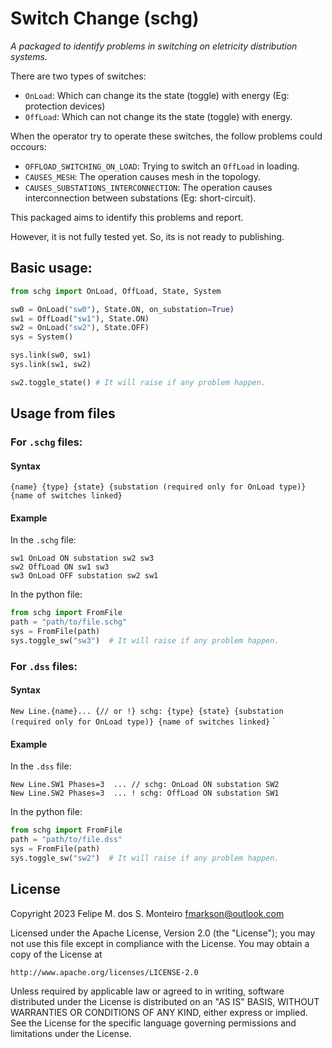 # Switch Change (schg)

_A packaged to identify problems in switching on eletricity distribution systems._

There are two types of switches:

- `OnLoad`: Which can change its the state (toggle) with energy (Eg: protection devices)
- `OffLoad`: Which can not change its the state (toggle) with energy.

When the operator try to operate these switches, the follow problems could occours:

- `OFFLOAD_SWITCHING_ON_LOAD`: Trying to switch an `OffLoad` in loading.
- `CAUSES_MESH`: The operation causes mesh in the topology.
- `CAUSES_SUBSTATIONS_INTERCONNECTION`: The operation causes interconnection between substations (Eg: short-circuit).

This packaged aims to identify this problems and report.

However, it is not fully tested yet. So, its is not ready to publishing.


## Basic usage:
```python
from schg import OnLoad, OffLoad, State, System

sw0 = OnLoad("sw0"), State.ON, on_substation=True)
sw1 = OffLoad("sw1"), State.ON)
sw2 = OnLoad("sw2"), State.OFF)
sys = System()

sys.link(sw0, sw1)
sys.link(sw1, sw2)

sw2.toggle_state() # It will raise if any problem happen.
```

## Usage from files

### For `.schg` files:

#### Syntax
`{name} {type} {state} {substation (required only for OnLoad type)} {name of switches linked}`

#### Example

In the `.schg` file:
```
sw1 OnLoad ON substation sw2 sw3
sw2 OffLoad ON sw1 sw3
sw3 OnLoad OFF substation sw2 sw1
```

In the python file:
```python
from schg import FromFile
path = "path/to/file.schg"
sys = FromFile(path)
sys.toggle_sw("sw3")  # It will raise if any problem happen.
```

### For `.dss` files:

#### Syntax
`New Line.{name}... {// or !} schg: {type} {state} {substation (required only for OnLoad type)} {name of switches linked}`
`

#### Example

In the `.dss` file:
```
New Line.SW1 Phases=3  ... // schg: OnLoad ON substation SW2
New Line.SW2 Phases=3  ... ! schg: OffLoad ON substation SW1
```

In the python file:
```python
from schg import FromFile
path = "path/to/file.dss"
sys = FromFile(path)
sys.toggle_sw("sw2")  # It will raise if any problem happen.
```

## License

Copyright 2023 Felipe M. dos S. Monteiro <fmarkson@outlook.com>

Licensed under the Apache License, Version 2.0 (the "License");
you may not use this file except in compliance with the License.
You may obtain a copy of the License at

    http://www.apache.org/licenses/LICENSE-2.0

Unless required by applicable law or agreed to in writing, software
distributed under the License is distributed on an "AS IS" BASIS,
WITHOUT WARRANTIES OR CONDITIONS OF ANY KIND, either express or implied.
See the License for the specific language governing permissions and
limitations under the License.
